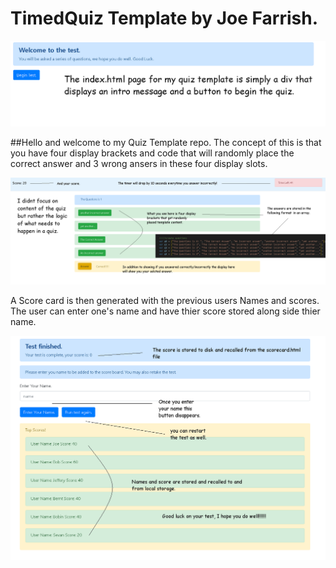 # TimedQuiz Template by Joe Farrish.

<img src = "https://github.com/joejoe909/TimedQuiz/blob/master/design%20notes/Intro.png?raw=true" alt = "Quiz Template intro image">



##Hello and welcome to my Quiz Template repo. The concept of this is that you have four display brackets and code that will randomly place the correct answer and 3 wrong ansers
in these four display slots.

<img src = "https://github.com/joejoe909/TimedQuiz/blob/master/design%20notes/QuizMechanics.png?raw=true" alt = "The Quiz Mechanics">


A Score card is then generated with the previous users Names and scores. The user can enter one's name and have thier score stored along side thier name.


<img src = "https://github.com/joejoe909/TimedQuiz/blob/master/design%20notes/TheScoreCard.png?raw=true" alt = "The score card">
